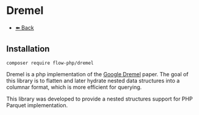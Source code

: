 # Dremel

- [⬅️️ Back](../../introduction.md)

## Installation

```
composer require flow-php/dremel
```

Dremel is a php implementation of the [Google Dremel](https://static.googleusercontent.com/media/research.google.com/pl//pubs/archive/36632.pdf) paper. 
The goal of this library is to flatten and later hydrate nested data structures into a columnar format, which is more efficient for querying.

This library was developed to provide a nested structures support for PHP Parquet implementation.